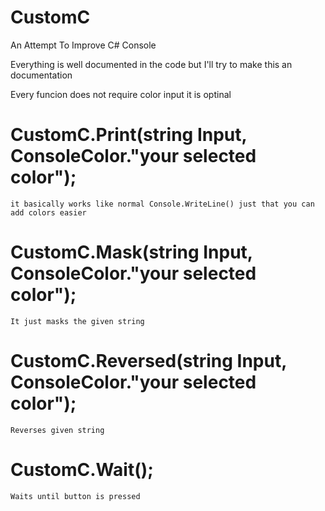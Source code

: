 # CustomC
An Attempt To Improve C# Console


Everything is well documented in the code but I'll try to make this an documentation

Every funcion does not require color input it is optinal

# CustomC.Print(string Input, ConsoleColor."your selected color");
    it basically works like normal Console.WriteLine() just that you can add colors easier
    
# CustomC.Mask(string Input, ConsoleColor."your selected color");
    It just masks the given string

# CustomC.Reversed(string Input, ConsoleColor."your selected color");
    Reverses given string
    
# CustomC.Wait();
    Waits until button is pressed
